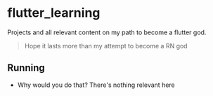 # flutter_learning

Projects and all relevant content on my path to become a flutter god.
> Hope it lasts more than my attempt to become a RN god

## Running

- Why would you do that? There's nothing relevant here

